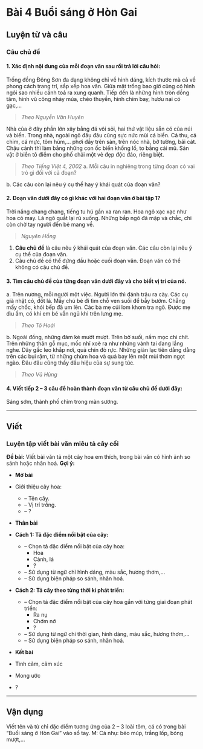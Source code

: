 # Bài 4 Buổi sáng ở Hòn Gai

## Luyện từ và câu

### Câu chủ đề

#### 1.  Xác định nội dung của mỗi đoạn văn sau rồi trả lời câu hỏi:
Trống đồng Đông Sơn đa dạng không chỉ về hình dáng, kích thước mà cả về phong cách trang trí, sắp xếp hoa văn. Giữa mặt trống bao giờ cũng có hình ngôi sao nhiều cánh toả ra xung quanh. Tiếp đến là những hình tròn đồng tâm, hình vũ công nhảy múa, chèo thuyền, hình chim bay, hươu nai có gạc,...
> *Theo Nguyễn Văn Huyên*

Nhà của ở đây phần lớn xây bằng đá vôi sỏi, hai thứ vật liệu sẵn có của núi và biển. Trong nhà, ngoài ngõ đâu đâu cũng sực nức mùi cá biển. Cá thu, cá chim, cá mực, tôm hùm,... phơi đầy trên sàn, trên nóc nhà, bờ tường, bãi cát. Chậu cảnh thì làm bằng những con ốc biển khổng lồ, to bằng cái mũ. Sản vật ở biển tô điểm cho phố chải một vẻ đẹp độc đáo, riêng biệt.
> *Theo Tiếng Việt 4, 2002*
a. Mỗi câu in nghiêng trong từng đoạn có vai trò gì đối với cả đoạn?

b. Các câu còn lại nêu ý cụ thể hay ý khái quát của đoạn văn?

#### 2.  Đoạn văn dưới đây có gì khác với hai đoạn văn ở bài tập 1?
Trời nắng chang chang, tiếng tu hú gần xa ran ran. Hoa ngô xạc xạc như hoa cỏ may. Lá ngô quắt lại rũ xuống. Những bắp ngô đã mập và chắc, chỉ còn chờ tay người đến bẻ mang về.
> *Nguyên Hồng*

1.  **Câu chủ đề** là câu nêu ý khái quát của đoạn văn. Các câu còn lại nêu ý cụ thể của đoạn văn.
2.  Câu chủ đề có thể đứng đầu hoặc cuối đoạn văn. Đoạn văn có thể không có câu chủ đề.

#### 3.  Tìm câu chủ đề của từng đoạn văn dưới đây và cho biết vị trí của nó.

a. Trên nương, mỗi người một việc. Người lớn thì đánh trâu ra cày. Các cụ già nhặt cỏ, đốt lá. Mấy chú bé đi tìm chỗ ven suối để bẫy bướm. Chẳng mấy chốc, khói bếp đã um lên. Các bà mẹ cúi lom khom tra ngô. Được mẹ dìu ấm, có khi em bé vẫn ngủ khi trên lưng mẹ.
> *Theo Tô Hoài*

b. Ngoài đồng, những đám ké mướt mượt. Trên bờ suối, nấm mọc chi chít. Trên những thân gỗ mục, mốc nhĩ xoè ra như những vành tai đang lắng nghe. Dây gấc leo khắp nơi, quả chín đỏ rực. Những giàn lạc tiên dằng dằng trên các bụi rậm, từ những chùm hoa và quả bay lên một mùi thơm ngọt ngào. Đâu đâu cũng thấy dấu hiệu của sự sung túc.
> *Theo Vũ Hùng*

#### 4.  Viết tiếp 2 – 3 câu để hoàn thành đoạn văn từ câu chủ đề dưới đây:
Sáng sớm, thành phố chìm trong màn sương.

---

## Viết

### Luyện tập viết bài văn miêu tả cây cối

**Đề bài:** Viết bài văn tả một cây hoa em thích, trong bài văn có hình ảnh so sánh hoặc nhân hoá.
**Gợi ý:**

*   **Mở bài**
*   Giới thiệu cây hoa:
    *   – Tên cây.
    *   – Vị trí trồng.
    *   – ?

*   **Thân bài**
*   **Cách 1: Tả đặc điểm nổi bật của cây:**
    *   – Chọn tả đặc điểm nổi bật của cây hoa:
        *   Hoa
        *   Cành, lá
        *   ?
    *   – Sử dụng từ ngữ chỉ hình dáng, màu sắc, hương thơm,...
    *   – Sử dụng biện pháp so sánh, nhân hoá.
*   **Cách 2: Tả cây theo từng thời kì phát triển:**
    *   – Chọn tả đặc điểm nổi bật của cây hoa gắn với từng giai đoạn phát triển:
        *   Ra nụ
        *   Chớm nở
        *   ?
    *   – Sử dụng từ ngữ chỉ thời gian, hình dáng, màu sắc, hương thơm,...
    *   – Sử dụng biện pháp so sánh, nhân hoá.

*   **Kết bài**
*   Tình cảm, cảm xúc
*   Mong ước
*   ?

---

## Vận dụng

Viết tên và từ chỉ đặc điểm tương ứng của 2 – 3 loài tôm, cá có trong bài “Buổi sáng ở Hòn Gai” vào sổ tay.
M: Cá nhụ: béo múp, trắng lốp, bóng mượt,...
